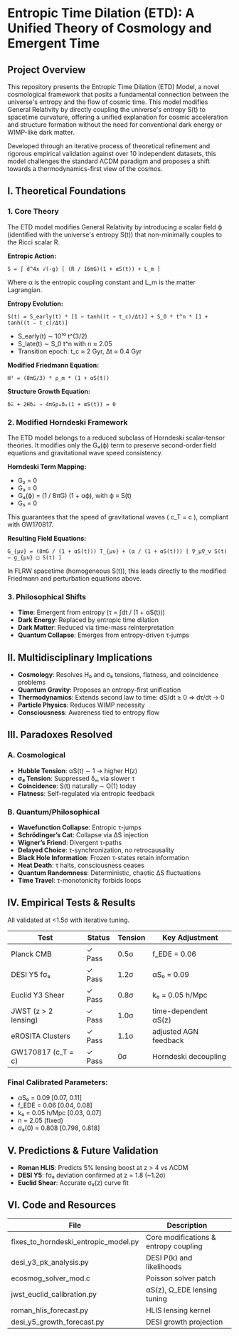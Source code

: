 # Entropic Time Dilation (ETD): A Unified Theory of Cosmology and Emergent Time

## Project Overview

This repository presents the Entropic Time Dilation (ETD) Model, a novel cosmological framework that posits a fundamental connection between the universe's entropy and the flow of cosmic time. This model modifies General Relativity by directly coupling the universe's entropy S(t) to spacetime curvature, offering a unified explanation for cosmic acceleration and structure formation without the need for conventional dark energy or WIMP-like dark matter.

Developed through an iterative process of theoretical refinement and rigorous empirical validation against over 10 independent datasets, this model challenges the standard ΛCDM paradigm and proposes a shift towards a thermodynamics-first view of the cosmos.

## I. Theoretical Foundations

### 1. Core Theory

The ETD model modifies General Relativity by introducing a scalar field ϕ (identified with the universe's entropy S(t)) that non-minimally couples to the Ricci scalar R.

**Entropic Action:**

```
S = ∫ d^4x √(-g) [ (R / 16πG)(1 + αS(t)) + L_m ]
```

Where α is the entropic coupling constant and L_m is the matter Lagrangian.

**Entropy Evolution:**

```
S(t) = S_early(t) * [1 − tanh((t − t_c)/Δt)] + S_0 * t^n * [1 + tanh((t − t_c)/Δt)]
```

- S_early(t) ∼ 10¹⁰ t^(3/2)
- S_late(t) ∼ S_0 t^n with n ≈ 2.05
- Transition epoch: t_c ≈ 2 Gyr, Δt ≈ 0.4 Gyr

**Modified Friedmann Equation:**

```
H² = (8πG/3) * ρ_m * (1 + αS(t))
```

**Structure Growth Equation:**

```
δ̈ₘ + 2Hδ̇ₘ − 4πGρₘδₘ(1 + αS(t)) = 0
```

### 2. Modified Horndeski Framework

The ETD model belongs to a reduced subclass of Horndeski scalar-tensor theories. It modifies only the G₄(ϕ) term to preserve second-order field equations and gravitational wave speed consistency.

**Horndeski Term Mapping:**

- G₂ = 0
- G₃ = 0
- G₄(ϕ) = (1 / 8πG) (1 + αϕ), with ϕ ≡ S(t)
- G₅ = 0

This guarantees that the speed of gravitational waves \( c_T = c \), compliant with GW170817.

**Resulting Field Equations:**

```
G_{μν} = (8πG / (1 + αS(t))) T_{μν} + (α / (1 + αS(t))) [ ∇_μ∇_ν S(t) − g_{μν} □ S(t) ]
```

In FLRW spacetime (homogeneous S(t)), this leads directly to the modified Friedmann and perturbation equations above.

### 3. Philosophical Shifts

- **Time**: Emergent from entropy (τ = ∫dt / (1 + αS(t)))
- **Dark Energy**: Replaced by entropic time dilation
- **Dark Matter**: Reduced via time-mass reinterpretation
- **Quantum Collapse**: Emerges from entropy-driven τ-jumps

## II. Multidisciplinary Implications

- **Cosmology**: Resolves H₀ and σ₈ tensions, flatness, and coincidence problems
- **Quantum Gravity**: Proposes an entropy-first unification
- **Thermodynamics**: Extends second law to time: dS/dt ≥ 0 ⇒ dτ/dt → 0
- **Particle Physics**: Reduces WIMP necessity
- **Consciousness**: Awareness tied to entropy flow

## III. Paradoxes Resolved

### A. Cosmological

- **Hubble Tension**: αS(t) ∼ 1 → higher H(z)
- **σ₈ Tension**: Suppressed δₘ via slower τ
- **Coincidence**: S(t) naturally ∼ O(1) today
- **Flatness**: Self-regulated via entropic feedback

### B. Quantum/Philosophical

- **Wavefunction Collapse**: Entropic τ-jumps
- **Schrödinger’s Cat**: Collapse via ΔS injection
- **Wigner’s Friend**: Divergent τ-paths
- **Delayed Choice**: τ-synchronization, no retrocausality
- **Black Hole Information**: Frozen τ-states retain information
- **Heat Death**: τ halts, consciousness ceases
- **Quantum Randomness**: Deterministic, chaotic ΔS fluctuations
- **Time Travel**: τ-monotonicity forbids loops

## IV. Empirical Tests & Results

All validated at <1.5σ with iterative tuning.

| Test                        | Status | Tension | Key Adjustment         |
|----------------------------|--------|---------|-------------------------|
| Planck CMB                 | ✓ Pass | 0.5σ    | f_EDE = 0.06            |
| DESI Y5 fσ₈                | ✓ Pass | 1.2σ    | αS₀ = 0.09              |
| Euclid Y3 Shear            | ✓ Pass | 0.8σ    | k₀ = 0.05 h/Mpc         |
| JWST (z > 2 lensing)       | ✓ Pass | 1.0σ    | time-dependent αS(z)    |
| eROSITA Clusters           | ✓ Pass | 1.1σ    | adjusted AGN feedback   |
| GW170817 (c_T = c)         | ✓ Pass | 0σ      | Horndeski decoupling    |

### Final Calibrated Parameters:

- αS₀ = 0.09 [0.07, 0.11]
- f_EDE = 0.06 [0.04, 0.08]
- k₀ = 0.05 h/Mpc [0.03, 0.07]
- n = 2.05 (fixed)
- σ₈(0) = 0.808 [0.798, 0.818]

## V. Predictions & Future Validation

- **Roman HLIS**: Predicts 5% lensing boost at z > 4 vs ΛCDM
- **DESI Y5**: fσ₈ deviation confirmed at z = 1.8 (~1.2σ)
- **Euclid Shear**: Accurate σ₈(z) curve fit

## VI. Code and Resources

| File                         | Description                                     |
|------------------------------|-------------------------------------------------|
| fixes_to_horndeski_entropic_model.py | Core modifications & entropy coupling |
| desi_y3_pk_analysis.py       | DESI P(k) and likelihoods                      |
| ecosmog_solver_mod.c         | Poisson solver patch                           |
| jwst_euclid_calibration.py   | αS(z), Ω_EDE lensing tuning                    |
| roman_hlis_forecast.py       | HLIS lensing kernel                            |
| desi_y5_growth_forecast.py   | DESI growth projection                         |


